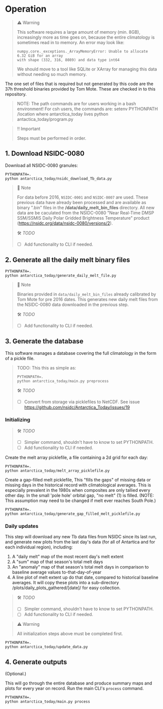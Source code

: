 # Operation

> :warning: Warning
>
> This software requires a large amount of memory (min. 8GB), increasingly more as time
> goes on, because the entire climatology is sometimes read in to memory. An error may
> look like:
>
>     numpy.core._exceptions._ArrayMemoryError: Unable to allocate 6.32 GiB for an array
>     with shape (332, 316, 8089) and data type int64
>
> We should move to a tool like SQLite or XArray for managing this data without needing
> so much memory.

The one set of files that is required but not generated by this code are the 37h
threshold binaries provided by Tom Mote. These are checked in to this repository.

> NOTE:
> The path commands are for users working in a bash environment! For csh users, 
> the commands are:
	 setenv PYTHONPATH /location where antarctica_today lives
	python antactica_today/program.py

> ‼️ Important
>
> Steps must be performed in order.


## 1. Download NSIDC-0080

Download all NSIDC-0080 granules:

```
PYTHONPATH=.
python antarctica_today/nsidc_download_Tb_data.py
```

> :memo: Note
>
> For data before 2016, `NSIDC-0001` and `NSIDC-0007` are used. These previous data have already been processed and are available as binary ".bin" files in the **/data/daily_melt_bin_files** directory. All new data are be caculated from the NSIDC-0080 "Near Real-Time DMSP SSM/SSMIS Daily Polar Gridded Brightness Temperature" product (https://nsidc.org/data/nsidc-0080/versions/2).
>
> 🛠️ _TODO_
>
> - [ ] Add functionality to CLI if needed.


## 2. Generate all the daily melt binary files

```
PYTHONPATH=.
python antarctica_today/generate_daily_melt_file.py
```

> :memo: Note
>
> Binaries provided in `data/daily_melt_bin_files` already calibrated by
> Tom Mote for pre 2016 dates. This generates new daily melt files from the NSIDC-0080 data downloaded in the previous step.
>
> 🛠️ _TODO_
>
> - [ ] Add functionality to CLI if needed.


## 3. Generate the database

This software manages a database covering the full climatology in the form of a pickle file.


> TODO: This this as simple as:
>
> ```
> PYTHONPATH=.
> python antarctica_today/main.py preprocess
> ```
> 
> 🛠️ _TODO_
> 
> - [ ] Convert from storage via picklefiles to NetCDF. See issue https://github.com/nsidc/Antarctica_Today/issues/19


### Initializing

> 🛠️ _TODO_
>
> - [ ] Simpler command, shouldn't have to know to set PYTHONPATH.
> - [ ] Add functionality to CLI if needed.

Create the melt array picklefile, a file containing a 2d grid for each day:

```
PYTHONPATH=.
python antarctica_today/melt_array_picklefile.py
```

Create a gap-filled melt picklefile, This "fills the gaps" of missing data or missing days in the historical record with climatological averages. This is especially prevalent in the 1980s when composites are only tallied every other day. In the small 'pole hole' orbital gap, "no melt" (1) is filled. (NOTE: This assumption may need to be changed if melt ever reaches South Pole.)
```
PYTHONPATH=.
python antarctica_today/generate_gap_filled_melt_picklefile.py
```


### Daily updates
This step will download any new Tb data files from NSIDC since its last run, and generate new plots from the last day's data (for all of Antartica and for each individual region), including:
1) A "daily melt" map of the most recent day's melt extent
2) A "sum" map of that season's total melt days
3) An "anomaly" map of that season's total melt days in comparison to baseline average values to-that-day-of-year
4) A line plot of melt extent up do that date, compared to historical baseline averages.
It will copy these plots into a sub-directory /plots/daily_plots_gathered/[date]/ for easy collection.
> 🛠️ _TODO_
>
> - [ ] Simpler command, shouldn't have to know to set PYTHONPATH.
> - [ ] Add functionality to CLI if needed.

> :warning: Warning
>
> All initialization steps above must be completed first.

```
PYTHONPATH=.
python antarctica_today/update_data.py
```


## 4. Generate outputs
(Optional.)

This will go through the entire database and produce summary maps and plots for every year on record.
Run the main CLI's `process` command.

```
PYTHONPATH=.
python antarctica_today/main.py process
```
